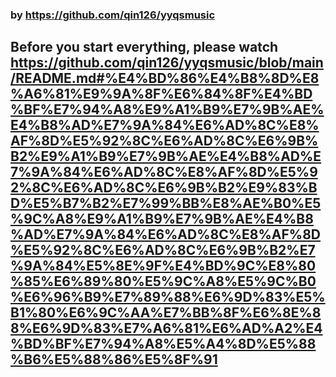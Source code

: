 ### by https://github.com/qin126/yyqsmusic
## Before you start everything, please watch https://github.com/qin126/yyqsmusic/blob/main/README.md#%E4%BD%86%E4%B8%8D%E8%A6%81%E9%9A%8F%E6%84%8F%E4%BD%BF%E7%94%A8%E9%A1%B9%E7%9B%AE%E4%B8%AD%E7%9A%84%E6%AD%8C%E8%AF%8D%E5%92%8C%E6%AD%8C%E6%9B%B2%E9%A1%B9%E7%9B%AE%E4%B8%AD%E7%9A%84%E6%AD%8C%E8%AF%8D%E5%92%8C%E6%AD%8C%E6%9B%B2%E9%83%BD%E5%B7%B2%E7%99%BB%E8%AE%B0%E5%9C%A8%E9%A1%B9%E7%9B%AE%E4%B8%AD%E7%9A%84%E6%AD%8C%E8%AF%8D%E5%92%8C%E6%AD%8C%E6%9B%B2%E7%9A%84%E5%8E%9F%E4%BD%9C%E8%80%85%E6%89%80%E5%9C%A8%E5%9C%B0%E6%96%B9%E7%89%88%E6%9D%83%E5%B1%80%E6%9C%AA%E7%BB%8F%E6%8E%88%E6%9D%83%E7%A6%81%E6%AD%A2%E4%BD%BF%E7%94%A8%E5%A4%8D%E5%88%B6%E5%88%86%E5%8F%91

